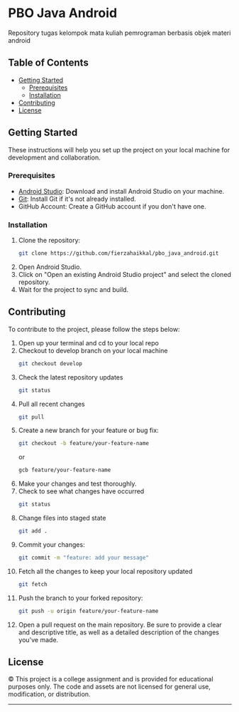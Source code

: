 # PBO Java Android
Repository tugas kelompok mata kuliah pemrograman berbasis objek materi android

## Table of Contents

- [Getting Started](#getting-started)
  - [Prerequisites](#prerequisites)
  - [Installation](#installation)
- [Contributing](#contributing)
- [License](#license)

## Getting Started

These instructions will help you set up the project on your local machine for development and collaboration.

### Prerequisites

- [Android Studio](https://developer.android.com/studio): Download and install Android Studio on your machine.
- [Git](https://git-scm.com/book/en/v2/Getting-Started-Installing-Git): Install Git if it's not already installed.
- GitHub Account: Create a GitHub account if you don't have one.

### Installation

1. Clone the repository:
    ```bash
    git clone https://github.com/fierzahaikkal/pbo_java_android.git
    ```
2. Open Android Studio.
3. Click on "Open an existing Android Studio project" and select the cloned repository.
4. Wait for the project to sync and build.

## Contributing

To contribute to the project, please follow the steps below:

1. Open up your terminal and cd to your local repo
2. Checkout to develop branch on your local machine
    ```bash
    git checkout develop
    ```
3. Check the latest repository updates
    ```bash
    git status
    ```
4. Pull all recent changes
   ```bash
   git pull
   ```
5. Create a new branch for your feature or bug fix:
    ```bash
    git checkout -b feature/your-feature-name
    ```
    or
    ```bash
    gcb feature/your-feature-name
    ```
6. Make your changes and test thoroughly.
7. Check to see what changes have occurred
   ```bash
   git status
   ```
8. Change files into staged state
   ```bash
   git add .
   ```
9. Commit your changes:
    ```bash
    git commit -m "feature: add your message"
    ```
10. Fetch all the changes to keep your local repository updated
    ```bash
    git fetch
    ```
11. Push the branch to your forked repository:
    ```bash
    git push -u origin feature/your-feature-name
    ```
12. Open a pull request on the main repository. Be sure to provide a clear and descriptive title, as well as a detailed description of the changes you've made.

## License

© This project is a college assignment and is provided for educational purposes only. The code and assets are not licensed for general use, modification, or distribution.

---
